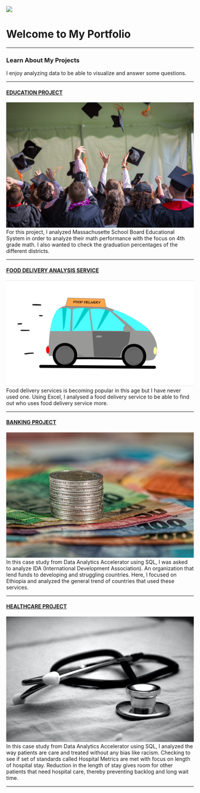<img src="images/My project-1 (3).png?raw=true"/>

# Welcome to My Portfolio

---

### Learn About My Projects
I enjoy analyzing data to be able to visualize and answer some questions.

---
#### [EDUCATION PROJECT](https://www.linkedin.com/pulse/data-analysis-state-school-board-osayamen-ozigagu/)
<img src="images/pexels-emily-ranquist-1205651.jpg?raw=true"/>
For this project, I analyzed Massachusette School Board Educational System in order to analyze their math performance with the focus on 4th grade math. I also wanted to check the graduation percentages of the different districts.

---
#### [FOOD DELIVERY ANALYSIS SERVICE](https://www.linkedin.com/posts/osayamen-ozigagu_activity-7024103662490685440-I5dd?utm_source=share&utm_medium=member_desktop)
[<img src="images/DOOR-DASH1-21-2023_16-34-58.gif?raw=true"/>](https://www.linkedin.com/pulse/doordash-sales-analysis-using-excel-my-view-osayamen-ozigagu%3FtrackingId=rXrGiOACQT2LcPninwCtNQ%253D%253D/?trackingId=rXrGiOACQT2LcPninwCtNQ%3D%3D)
Food delivery services is becoming popular in this age but I have never used one. Using Excel, I analysed a food delivery service to be able to find out who uses food delivery service more. 


---
#### [BANKING PROJECT](https://www.linkedin.com/pulse/loan-repayment-analysis-using-sql-query-osayamen-ozigagu)
[<img src="images/pexels-pixabay-210574.jpg?raw=true"/>]()
In this case study from Data Analytics Accelerator using SQL, I was asked to analyze IDA (International Development Association). An organization that lend funds to developing and struggling countries. Here, I focused on Ethiopia and analyzed the general trend of countries that used these services. 

---
#### [HEALTHCARE PROJECT](https://www.linkedin.com/pulse/hospital-management-analysis-using-sql-osayamen-ozigagu%3FtrackingId=51gX6jW5SOuizp8HLVaOTg%253D%253D/?trackingId=51gX6jW5SOuizp8HLVaOTg%3D%3D)
[<img src="images/hush-naidoo-jade-photography-yo01Z-9HQAw-unsplash.jpg?raw=true"/>]()
In this case study from Data Analytics Accelerator using SQL, I analyzed the way patients are care and treated without any bias like racism. Checking to see if set of standards called Hospital Metrics are met with focus on length of hospital stay. Reduction in the length of stay gives room for other patients that need hospital care, thereby preventing backlog and long wait time.


---




